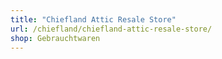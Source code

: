 ```yaml
---
title: "Chiefland Attic Resale Store"
url: /chiefland/chiefland-attic-resale-store/
shop: Gebrauchtwaren
---
```

